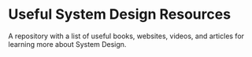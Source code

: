 # Useful System Design Resources

A repository with a list of useful books, websites, videos, and articles for learning more about System Design.


